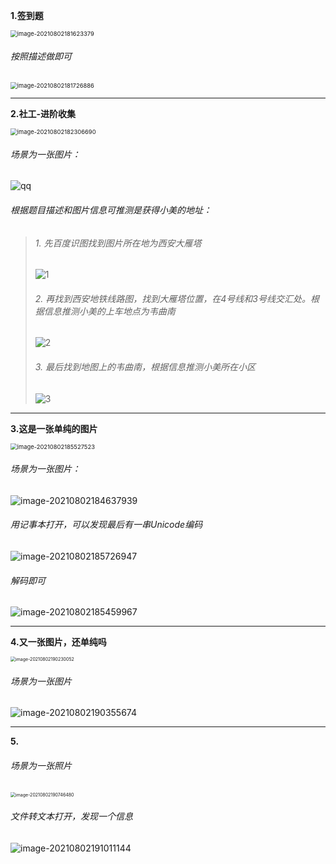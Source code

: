 **1.签到题**

<img src="C:\Users\TYH\AppData\Roaming\Typora\typora-user-images\image-20210802181623379.png" alt="image-20210802181623379" style="zoom:67%;" />

###### 按照描述做即可

<img src="C:\Users\TYH\AppData\Roaming\Typora\typora-user-images\image-20210802181726886.png" alt="image-20210802181726886" style="zoom:67%;" />



-----



**2.社工-进阶收集**

<img src="C:\Users\TYH\AppData\Roaming\Typora\typora-user-images\image-20210802182306690.png" alt="image-20210802182306690" style="zoom:67%;" />

###### 场景为一张图片：

![qq](C:\Users\TYH\Downloads\file\qq.png)

###### 根据题目描述和图片信息可推测是获得小美的地址：

>###### 1. 先百度识图找到图片所在地为西安大雁塔
>
>![1](C:\Users\TYH\Desktop\1.png)
>
>###### 2. 再找到西安地铁线路图，找到大雁塔位置，在4号线和3号线交汇处。根据信息推测小美的上车地点为韦曲南
>
>![2](C:\Users\TYH\Desktop\2.png)
>
>###### 3. 最后找到地图上的韦曲南，根据信息推测小美所在小区
>
>![3](C:\Users\TYH\Desktop\3.png)
>
>

[参照]: https://blog.csdn.net/weixin_46079186/article/details/115802696



-----



**3.这是一张单纯的图片**

<img src="C:\Users\TYH\AppData\Roaming\Typora\typora-user-images\image-20210802185527523.png" alt="image-20210802185527523" style="zoom:67%;" />

###### 场景为一张图片：

![image-20210802184637939](C:\Users\TYH\AppData\Roaming\Typora\typora-user-images\image-20210802184637939.png)

###### 用记事本打开，可以发现最后有一串Unicode编码

![image-20210802185726947](C:\Users\TYH\AppData\Roaming\Typora\typora-user-images\image-20210802185726947.png)

###### 解码即可

![image-20210802185459967](C:\Users\TYH\AppData\Roaming\Typora\typora-user-images\image-20210802185459967.png)



-----



**4.又一张图片，还单纯吗**

<img src="C:\Users\TYH\AppData\Roaming\Typora\typora-user-images\image-20210802190230052.png" alt="image-20210802190230052" style="zoom:50%;" />

###### 场景为一张图片

![image-20210802190355674](C:\Users\TYH\AppData\Roaming\Typora\typora-user-images\image-20210802190355674.png)

[参照]: https://zhuanlan.zhihu.com/p/147110135?from_voters_page=true
[参照]: https://blog.csdn.net/Waffle666/article/details/109292715
[参照]: https://blog.csdn.net/zjzqxzhj/article/details/113577969



-----



**5.**

###### 场景为一张照片

<img src="C:\Users\TYH\AppData\Roaming\Typora\typora-user-images\image-20210802190746480.png" alt="image-20210802190746480" style="zoom:50%;" />

###### 文件转文本打开，发现一个信息

![image-20210802191011144](C:\Users\TYH\AppData\Roaming\Typora\typora-user-images\image-20210802191011144.png)

[参照]: https://blog.csdn.net/weixin_45736958/article/details/117043823
[参照]: https://blog.csdn.net/zjzqxzhj/article/details/113504962


